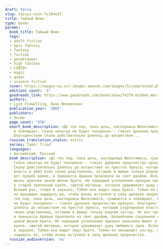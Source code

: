 ```yaml
---
draft: false
slug: tainyi-voin-7c194e3f
title: Тайный Воин
type: books
params:
  book_title: Тайный Воин
  tags:
  - adult fiction
  - epic fantasy
  - fantasy
  - fiction
  - genderqueer
  - high fantasy
  - LGBTQ+
  - magic
  - queer
  - science fiction
  cover: https://images-na.ssl-images-amazon.com/images/S/compressed.photo.goodreads.com/books/1347866367i/74274.jpg
  editions count: '3'
  goodreads_link: https://www.goodreads.com/book/show/74274.Hidden_Warrior
  authors:
  - Lynn Flewelling, Линн Флевеллинг
  publication_year: '2003'
  publishers:
  - Эксмо
  page_count: '576'
  short_book_description: «До тех пор, пока дочь, наследница Фелатимоса, сражается
    и побеждает, Скала никогда не будет покорена» - гласит древнее пророчество оракула.
    Благоденствие Скалы действительно длилось до восшествия...
  russian_translation_status: exists
  series: Tamír Triad
  languages:
  - Английский, Русский
  book_description: «До тех пор, пока дочь, наследница Фелатимоса, сражается и побеждает,
    Скала никогда не будет покорена» - гласит древнее пророчество оракула. Благоденствие
    Скалы действительно длилось до восшествия на престол Эриуса, который узурпировал
    власть и убил всех своих родственниц, оставив в живых только родную сестру. Но
    вот пришло время, и принцесса Ариани произвела на свет двойню. Волшебники сохранили
    жизнь девочки ценой жизни брата. Не нашедший успокоения призрак мальчика живет
    в старой тряпичной кукле, сшитой матерью, которая удерживает душу любимого сына.
    Всякий раз, глядя в зеркало, Тобин-она видит лицо брата. Тобин-он ненавидит сестру,
    но вынужден защищать ее, чтобы вновь вступило в силу древнее пророчество. «До
    тех пор, пока дочь, наследница Фелатимоса, сражается и побеждает, Скала никогда
    не будет покорена» — гласит древнее пророчество оракула. Благоденствие Скалы действительно
    длилось до восшествия на престол Эриуса, который узурпировал власть и убил всех
    своих родственниц, оставив в живых только родную сестру. Но вот пришло время,
    и принцесса Ариани произвела на свет двойню. Волшебники сохранили жизнь девочки
    ценой жизни брата. Не нашедший успокоения призрак мальчика живет в старой тряпичной
    кукле, сшитой матерью, которая удерживает душу любимого сына. Всякий раз, глядя
    в зеркало, Тобин-она видит лицо брата. Тобин-он ненавидит сестру, но вынужден
    защищать ее, чтобы вновь вступило в силу древнее пророчество.
  russian_audioversion: 'no'
---
```

